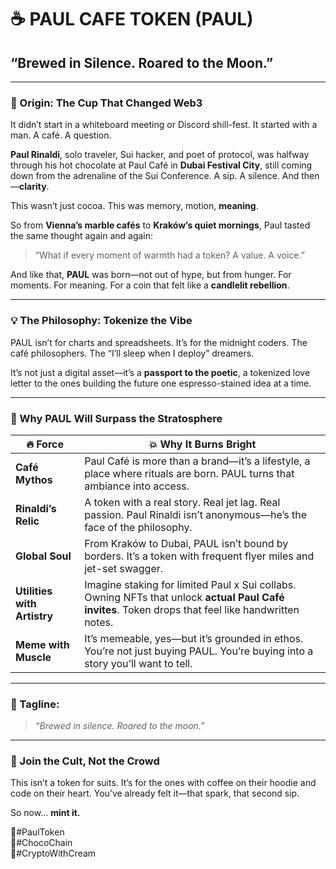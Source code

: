 # ☕ PAUL CAFE TOKEN (PAUL)
## “Brewed in Silence. Roared to the Moon.”

---

### 🧳 Origin: The Cup That Changed Web3

It didn’t start in a whiteboard meeting or Discord shill-fest. It started with a man. A café. A question.

**Paul Rinaldi**, solo traveler, Sui hacker, and poet of protocol, was halfway through his hot chocolate at Paul Café in **Dubai Festival City**, still coming down from the adrenaline of the Sui Conference. A sip. A silence. And then—**clarity**.

This wasn’t just cocoa. This was memory, motion, **meaning**.

So from **Vienna’s marble cafés** to **Kraków’s quiet mornings**, Paul tasted the same thought again and again:

> “What if every moment of warmth had a token? A value. A voice.”

And like that, **PAUL** was born—not out of hype, but from hunger. For moments. For meaning. For a coin that felt like a **candlelit rebellion**.

---

### 💡 The Philosophy: Tokenize the Vibe

PAUL isn’t for charts and spreadsheets. It’s for the midnight coders. The café philosophers. The “I’ll sleep when I deploy” dreamers.  

It’s not just a digital asset—it’s a **passport to the poetic**, a tokenized love letter to the ones building the future one espresso-stained idea at a time.

---

### 🚀 Why PAUL Will Surpass the Stratosphere

| 🔥 Force             | 💥 Why It Burns Bright |
|----------------------|-------------------------|
| **Café Mythos**       | Paul Café is more than a brand—it’s a lifestyle, a place where rituals are born. PAUL turns that ambiance into access. |
| **Rinaldi’s Relic**   | A token with a real story. Real jet lag. Real passion. Paul Rinaldi isn’t anonymous—he’s the face of the philosophy. |
| **Global Soul**       | From Kraków to Dubai, PAUL isn’t bound by borders. It’s a token with frequent flyer miles and jet-set swagger. |
| **Utilities with Artistry** | Imagine staking for limited Paul x Sui collabs. Owning NFTs that unlock **actual Paul Café invites**. Token drops that feel like handwritten notes. |
| **Meme with Muscle**  | It’s memeable, yes—but it’s grounded in ethos. You’re not just buying PAUL. You’re buying into a story you’ll want to tell. |

---

### 📜 Tagline:
> *“Brewed in silence. Roared to the moon.”*

---

### 🥂 Join the Cult, Not the Crowd

This isn’t a token for suits. It’s for the ones with coffee on their hoodie and code on their heart. You’ve already felt it—that spark, that second sip.  

So now… **mint it.**

📍#PaulToken  
📍#ChocoChain  
📍#CryptoWithCream
